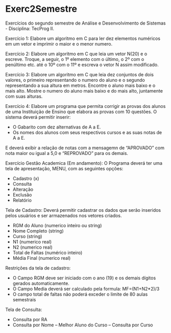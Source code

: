 # Exerc2Semestre
Exercícios do segundo semestre de Análise e Desenvolvimento de Sistemas - Disciplina: TecProg II.

Exercício 1: Elabore um algoritmo em C para ler dez elementos numéricos em um vetor e imprimir o maior e o menor numero.

Exercício 2: Elabore um algoritmo em C que leia um vetor N(20) e o escreve. Troque, a seguir, o 1º elemento com o último, o 2º com o penúltimo etc. até o 10º com o 11º e escreva o vetor N assim modificado.

Exercício 3: Elabore um algoritmo em C que leia dez conjuntos de dois valores, o primeiro representando o numero do aluno e o segundo representando a sua altura em metros. Encontre o aluno mais baixo e o mais alto. Mostre o numero do aluno mais baixo e do mais alto, juntamente com suas alturas.

Exercício 4: Elabore um programa que permita corrigir as provas dos alunos de uma Instituição de Ensino que elabora as provas com 10 questões. O sistema deverá permitir inserir:
- O Gabarito com dez alternativas de A a E.
- Os nomes dos alunos com seus respectivos cursos e as suas notas de A a E.

E deverá exibir a relação de notas com a mensagemn de “APROVADO” com nota maior ou igual a 5,0 e “REPROVADO” para os demais.

Exercício Gestão Academica (Em andamento): O Programa deverá ter uma tela de apresentação, MENU, com as seguintes opções: 
- Cadastro (x)
- Consulta
- Alteração
- Exclusão
- Relatório

Tela de Cadastro: Deverá permitir cadastrar os dados que serão inseridos pelos usuários e ser armazenados nos vetores criados.
- RGM do Aluno (numerico inteiro ou string)
- Nome Completo (string)
- Curso (string)
- N1 (numerico real)
- N2 (numerico real)
- Total de Faltas (numérico inteiro)
- Média Final  (numerico real)

Restrições da tela de cadastro:
- O Campo RGM deve ser iniciado com o ano (19) e os demais dígitos gerados automaticamente.
- O Campo Media deverá ser calculado pela formula: MF=(N1+N2*2)/3
- O campo total de faltas não poderá exceder o limite de 80 aulas semestrais

Tela de Consulta:
- Consulta por RA
- Consulta por Nome
– Melhor Aluno do Curso
– Consulta por Curso
